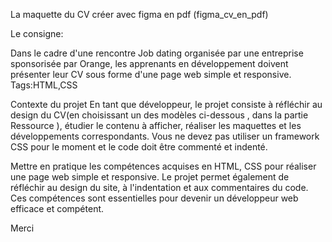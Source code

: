 La maquette du CV créer avec figma en pdf (figma_cv_en_pdf) 

Le consigne:

Dans le cadre d'une rencontre Job dating organisée par une entreprise sponsorisée par Orange, les apprenants en développement  doivent présenter leur CV sous forme d'une page web simple et responsive.
Tags:HTML,CSS

Contexte du projet
En tant que développeur, le projet consiste à réfléchir au design du CV(en choisissant un des modèles ci-dessous , dans la partie Ressource ), étudier le contenu à afficher, réaliser les maquettes et les développements correspondants. Vous ne devez pas utiliser un framework CSS pour le moment et le code doit être commenté et indenté. 

Mettre en pratique les compétences acquises en HTML, CSS pour réaliser une page web simple et responsive. Le projet permet également de réfléchir au design du site, à l'indentation et aux commentaires du code. Ces compétences sont essentielles pour devenir un développeur web efficace et compétent.

Merci 